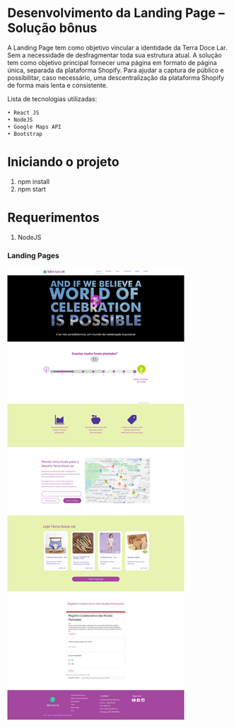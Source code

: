 # Desenvolvimento da Landing Page – Solução bônus

A Landing Page tem como objetivo vincular a identidade da Terra Doce Lar. Sem a necessidade de desfragmentar toda sua estrutura atual. A solução tem como objetivo principal fornecer uma página em formato de página única, separada da plataforma Shopify. Para ajudar a captura de público e possibilitar, caso necessário, uma descentralização da plataforma Shopify de forma mais lenta e consistente.

Lista de tecnologias utilizadas:

    • React JS
    • NodeJS
    • Google Maps API
    • Bootstrap

# Iniciando o projeto

1. npm install
2. npm start

# Requerimentos

1. NodeJS

### Landing Pages

![Print 1](imagens/print_1.png)
